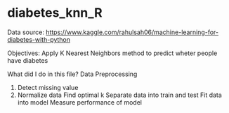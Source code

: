 # diabetes_knn_R
Data source: https://www.kaggle.com/rahulsah06/machine-learning-for-diabetes-with-python

Objectives: Apply K Nearest Neighbors method to predict wheter people have diabetes


What did I do in this file?
Data Preprocessing
1. Detect missing value
2. Normalize data
Find optimal k
Separate data into train and test
Fit data into model
Measure performance of model

